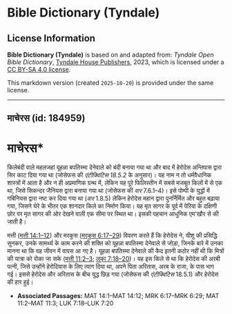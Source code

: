 # Bible Dictionary (Tyndale)

## License Information

**Bible Dictionary (Tyndale)** is based on and adapted from: _Tyndale Open Bible Dictionary_, [Tyndale House Publishers](https://tyndaleopenresources.com/), 2023, which is licensed under a [CC BY-SA 4.0 license](https://creativecommons.org/licenses/by-sa/4.0/legalcode.en).

This markdown version (created `2025-10-20`) is provided under the same license.



--------------------------------

## माचेरस (id: 184959)

**माचेरस**\*
============

किलेबंदी वाले महलजहां यूहन्ना बपतिस्मा देनेवाले को बंदी बनाया गया था और बाद में हेरोदेस अन्तिपास द्वारा सिर काट दिया गया था (जोसेफस की *एंटीक्विटिस 18\.5\.2* के अनुसार)। यह नाम न तो धर्मवैधानिक शास्त्रों में आता है और न ही अप्रमाणिक ग्रन्थ में, लेकिन यह पूरे फिलिस्तीन में सबसे मजबूत किलों में से एक था, जिसे सिकन्दर जैनियस द्वारा बनाया गया था (जोसेफस की *वार* 7\.6\.1–4\)। इसे पोम्पी के युद्धों में गबिनियस द्वारा नष्ट कर दिया गया था (*वार* 1\.8\.5\) लेकिन हेरोदेस महान द्वारा पुनर्निर्मित और बहुत बढ़ाया गया, जिसने घेरे के भीतर एक शानदार किले का निर्माण किया। यह मृत सागर के पूर्व में पेरिया के दक्षिणी छोर पर मृत सागर की ओर देखने वाली एक सीमा पर स्थित था। इसकी पहचान आधुनिक एम'खौर से की जाती है।

मत्ती ([मत्ती 14:1–12](https://ref.ly/Matt14:1-Matt14:12)) और मरकुस ([मरकुस 6:17–29](https://ref.ly/Mark6:17-Mark6:29)) विवरण करते हैं कि हेरोदेस ने, यीशु की प्रसिद्धि सुनकर, उनके सामर्थ्य के काम करने की शक्ति को यूहन्ना बपतिस्मा देनेवाले से जोड़ा, जिनके बारे में उनका मानना ​​था कि वह जीवन में वापस आ गए है। यूहन्ना बपतिस्मा देनेवाले की कैद इतनी कठोर नहीं थी कि मित्रों की यात्रा को रोका जा सके ([मत्ती 11:2–3](https://ref.ly/Matt11:2-Matt11:3); [लूका 7:18–20](https://ref.ly/Luke7:18-Luke7:20))। यह इस किले से था कि हेरोदेस की अरबी पत्नी, जिसे उन्होंने हेरोदियास के लिए त्याग दिया था, अपने पिता अरितास, अरब के राजा, के पास भाग गई। इससे हेरोदेस और अरितास के बीच युद्ध छिड़ गया (जोसेफस की *एंटीक्विटिस* 18\.5\.1\) और हेरोदेस की हार हुई।

* **Associated Passages:** MAT 14:1–MAT 14:12; MRK 6:17–MRK 6:29; MAT 11:2–MAT 11:3; LUK 7:18–LUK 7:20

